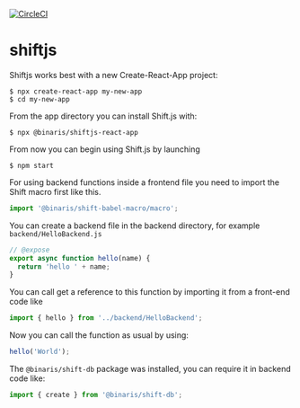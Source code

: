 [![CircleCI](https://circleci.com/gh/binaris/shiftjs.svg?style=svg)](https://circleci.com/gh/binaris/shiftjs)
# shiftjs

Shiftjs works best with a new Create-React-App project:

```shell
$ npx create-react-app my-new-app
$ cd my-new-app
```

From the app directory you can install Shift.js with:

```shell
$ npx @binaris/shiftjs-react-app
```

From now you can begin using Shift.js by launching

```shell
$ npm start
```

For using backend functions inside a frontend file you need to import the Shift macro first like this.

```javascript
import '@binaris/shift-babel-macro/macro';
```

You can create a backend file in the backend directory, for example `backend/HelloBackend.js`

```javascript
// @expose
export async function hello(name) {
  return 'hello ' + name;
}
```

You can call get a reference to this function by importing it from a front-end code like

```javascript
import { hello } from '../backend/HelloBackend';
```

Now you can call the function as usual by using:

```javascript
hello('World');
```

The `@binaris/shift-db` package was installed, you can require it in backend code like:

```javascript
import { create } from '@binaris/shift-db';
```
